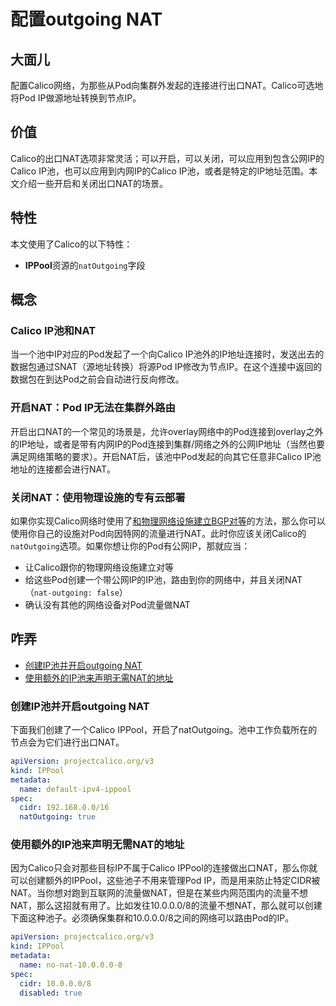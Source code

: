 # 配置outgoing NAT

## 大面儿

配置Calico网络，为那些从Pod向集群外发起的连接进行出口NAT。Calico可选地将Pod IP做源地址转换到节点IP。

## 价值

Calico的出口NAT选项非常灵活；可以开启，可以关闭，可以应用到包含公网IP的Calico IP池，也可以应用到内网IP的Calico IP池，或者是特定的IP地址范围。本文介绍一些开启和关闭出口NAT的场景。

## 特性

本文使用了Calico的以下特性：

- **IPPool**资源的`natOutgoing`字段

## 概念

### Calico IP池和NAT

当一个池中IP对应的Pod发起了一个向Calico IP池外的IP地址连接时，发送出去的数据包通过SNAT（源地址转换）将源Pod IP修改为节点IP。在这个连接中返回的数据包在到达Pod之前会自动进行反向修改。

### 开启NAT：Pod IP无法在集群外路由

开启出口NAT的一个常见的场景是，允许overlay网络中的Pod连接到overlay之外的IP地址，或者是带有内网IP的Pod连接到集群/网络之外的公网IP地址（当然也要满足网络策略的要求）。开启NAT后，该池中Pod发起的向其它任意非Calico IP池地址的连接都会进行NAT。

### 关闭NAT：使用物理设施的专有云部署

如果你实现Calico网络时使用了[和物理网络设施建立BGP对等](01配置BGP对等.md)的方法，那么你可以使用你自己的设施对Pod向因特网的流量进行NAT。此时你应该关闭Calico的`natOutgoing`选项。如果你想让你的Pod有公网IP，那就应当：

- 让Calico跟你的物理网络设施建立对等
- 给这些Pod创建一个带公网IP的IP池，路由到你的网络中，并且关闭NAT（`nat-outgoing: false`）
- 确认没有其他的网络设备对Pod流量做NAT

## 咋弄

- [创建IP池并开启outgoing NAT](#创建IP池并开启outgoing%20NAT)
- [使用额外的IP池来声明无需NAT的地址](#使用额外的IP池来声明无需NAT的地址)

### 创建IP池并开启outgoing NAT

下面我们创建了一个Calico IPPool，开启了natOutgoing。池中工作负载所在的节点会为它们进行出口NAT。

```yaml
apiVersion: projectcalico.org/v3
kind: IPPool
metadata:
  name: default-ipv4-ippool
spec:
  cidr: 192.168.0.0/16
  natOutgoing: true
```

### 使用额外的IP池来声明无需NAT的地址

因为Calico只会对那些目标IP不属于Calico IPPool的连接做出口NAT，那么你就可以创建额外的IPPool，这些池子不用来管理Pod IP，而是用来防止特定CIDR被NAT。当你想对跑到互联网的流量做NAT，但是在某些内网范围内的流量不想NAT，那么这招就有用了。比如发往10.0.0.0/8的流量不想NAT，那么就可以创建下面这种池子。必须确保集群和10.0.0.0/8之间的网络可以路由Pod的IP。

```yaml
apiVersion: projectcalico.org/v3
kind: IPPool
metadata:
  name: no-nat-10.0.0.0-8
spec:
  cidr: 10.0.0.0/8
  disabled: true
```